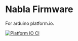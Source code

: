 # Nabla Firmware
For arduino platform.io.

[![Platform IO CI](https://github.com/nablahq/nabla-firmware/actions/workflows/main.yml/badge.svg)](https://github.com/nablahq/nabla-firmware/actions/workflows/main.yml)
